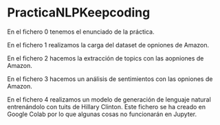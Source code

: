 # PracticaNLPKeepcoding

En el fichero 0 tenemos el enunciado de la práctica.

En el fichero 1 realizamos la carga del dataset de opniones de Amazon.

En el fichero 2 hacemos la extracción de topics con las aopniones de Amazon.

En el fichero 3 hacemos un análisis de sentimientos con las opniones de Amazon.

En el fichero 4 realizamos un modelo de generación de lenguaje natural entrenándolo con tuits de Hillary Clinton. Este fichero se ha creado en Google Colab por lo que algunas cosas no funcionarán en Jupyter.
